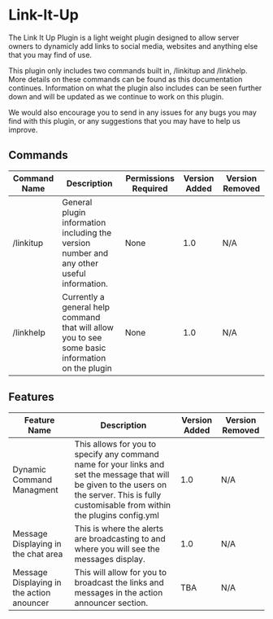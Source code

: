 Link-It-Up
==========

The Link It Up Plugin is a light weight plugin designed to allow server owners to dynamicly add links to social media, websites and anything else that you may find of use.

This plugin only includes two commands built in, /linkitup and /linkhelp. More details on these commands can be found as this documentation continues. Information on what the plugin also includes can be seen further down and will be updated as we continue to work on this plugin.

We would also encourage you to send in any issues for any bugs you may find with this plugin, or any suggestions that you may have to help us improve.

Commands
-------

| Command Name | Description                                                                                      | Permissions Required | Version Added | Version Removed |
|--------------|--------------------------------------------------------------------------------------------------|----------------------|---------------|-----------------|
| /linkitup    | General plugin information including the version number and any other useful information.        | None                 | 1.0           | N/A             |
| /linkhelp    | Currently a general help command that will allow you to see some basic information on the plugin | None                 | 1.0           | N/A             |

Features
-------

| Feature Name                              | Description                                                                                                                                                                                     | Version Added | Version Removed |
|-------------------------------------------|-------------------------------------------------------------------------------------------------------------------------------------------------------------------------------------------------|---------------|-----------------|
| Dynamic Command Managment                 | This allows for you to specify any command name for your links and set the message that will be given to the users on the server. This is fully customisable from within the plugins config.yml | 1.0           | N/A             |
| Message Displaying in the chat area       | This is where the alerts are broadcasting to and where you will see the messages display.                                                                                                       | 1.0           | N/A             |
| Message Displaying in the action anouncer | This will allow for you to broadcast the links and messages in the action announcer section.                                                                                                    | TBA           | N/A             |

